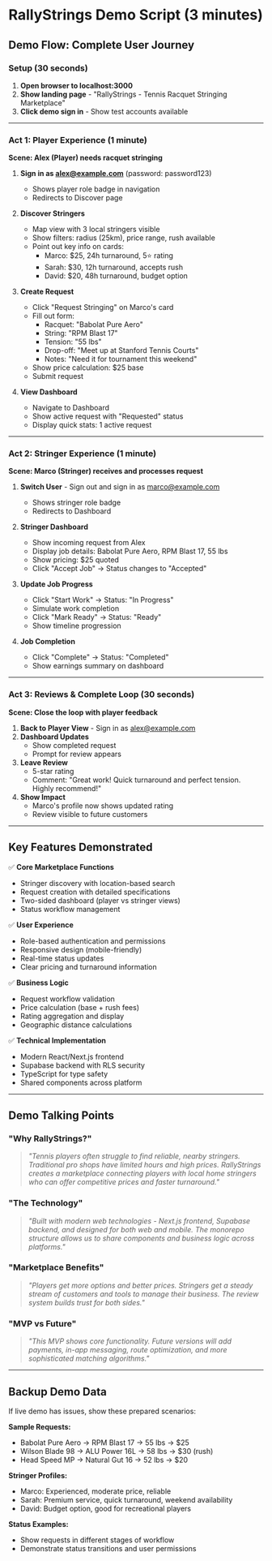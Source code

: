 # RallyStrings Demo Script (3 minutes)

## Demo Flow: Complete User Journey

### Setup (30 seconds)
1. **Open browser to localhost:3000**
2. **Show landing page** - "RallyStrings - Tennis Racquet Stringing Marketplace"
3. **Click demo sign in** - Show test accounts available

---

### Act 1: Player Experience (1 minute)

**Scene: Alex (Player) needs racquet stringing**

1. **Sign in as alex@example.com** (password: password123)
   - Shows player role badge in navigation
   - Redirects to Discover page

2. **Discover Stringers**
   - Map view with 3 local stringers visible
   - Show filters: radius (25km), price range, rush available
   - Point out key info on cards:
     - Marco: $25, 24h turnaround, 5⭐ rating
     - Sarah: $30, 12h turnaround, accepts rush
     - David: $20, 48h turnaround, budget option

3. **Create Request**
   - Click "Request Stringing" on Marco's card
   - Fill out form:
     - Racquet: "Babolat Pure Aero"
     - String: "RPM Blast 17"
     - Tension: "55 lbs" 
     - Drop-off: "Meet up at Stanford Tennis Courts"
     - Notes: "Need it for tournament this weekend"
   - Show price calculation: $25 base
   - Submit request

4. **View Dashboard**
   - Navigate to Dashboard
   - Show active request with "Requested" status
   - Display quick stats: 1 active request

---

### Act 2: Stringer Experience (1 minute)

**Scene: Marco (Stringer) receives and processes request**

1. **Switch User** - Sign out and sign in as marco@example.com
   - Shows stringer role badge
   - Redirects to Dashboard

2. **Stringer Dashboard**
   - Show incoming request from Alex
   - Display job details: Babolat Pure Aero, RPM Blast 17, 55 lbs
   - Show pricing: $25 quoted
   - Click "Accept Job" → Status changes to "Accepted"

3. **Update Job Progress**
   - Click "Start Work" → Status: "In Progress"
   - Simulate work completion
   - Click "Mark Ready" → Status: "Ready"
   - Show timeline progression

4. **Job Completion**
   - Click "Complete" → Status: "Completed"
   - Show earnings summary on dashboard

---

### Act 3: Reviews & Complete Loop (30 seconds)

**Scene: Close the loop with player feedback**

1. **Back to Player View** - Sign in as alex@example.com
2. **Dashboard Updates**
   - Show completed request
   - Prompt for review appears
3. **Leave Review**
   - 5-star rating
   - Comment: "Great work! Quick turnaround and perfect tension. Highly recommend!"
4. **Show Impact**
   - Marco's profile now shows updated rating
   - Review visible to future customers

---

## Key Features Demonstrated

✅ **Core Marketplace Functions**
- Stringer discovery with location-based search
- Request creation with detailed specifications  
- Two-sided dashboard (player vs stringer views)
- Status workflow management

✅ **User Experience**
- Role-based authentication and permissions
- Responsive design (mobile-friendly)
- Real-time status updates
- Clear pricing and turnaround information

✅ **Business Logic**
- Request workflow validation
- Price calculation (base + rush fees)
- Rating aggregation and display
- Geographic distance calculations

✅ **Technical Implementation**
- Modern React/Next.js frontend
- Supabase backend with RLS security
- TypeScript for type safety
- Shared components across platform

---

## Demo Talking Points

### "Why RallyStrings?"
> *"Tennis players often struggle to find reliable, nearby stringers. Traditional pro shops have limited hours and high prices. RallyStrings creates a marketplace connecting players with local home stringers who can offer competitive prices and faster turnaround."*

### "The Technology"
> *"Built with modern web technologies - Next.js frontend, Supabase backend, and designed for both web and mobile. The monorepo structure allows us to share components and business logic across platforms."*

### "Marketplace Benefits"
> *"Players get more options and better prices. Stringers get a steady stream of customers and tools to manage their business. The review system builds trust for both sides."*

### "MVP vs Future"
> *"This MVP shows core functionality. Future versions will add payments, in-app messaging, route optimization, and more sophisticated matching algorithms."*

---

## Backup Demo Data

If live demo has issues, show these prepared scenarios:

**Sample Requests:**
- Babolat Pure Aero → RPM Blast 17 → 55 lbs → $25
- Wilson Blade 98 → ALU Power 16L → 58 lbs → $30 (rush)
- Head Speed MP → Natural Gut 16 → 52 lbs → $20

**Stringer Profiles:**
- Marco: Experienced, moderate price, reliable
- Sarah: Premium service, quick turnaround, weekend availability  
- David: Budget option, good for recreational players

**Status Examples:**
- Show requests in different stages of workflow
- Demonstrate status transitions and user permissions
